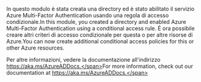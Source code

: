 <span data-ttu-id="6c19d-101">In questo modulo è stata creata una directory ed è stato abilitato il servizio Azure Multi-Factor Authentication usando una regola di accesso condizionale.</span><span class="sxs-lookup"><span data-stu-id="6c19d-101">In this module, you created a directory and enabled Azure Multi-Factor Authentication using a conditional access rule.</span></span> <span data-ttu-id="6c19d-102">È ora possibile creare altri criteri di accesso condizionale per questa o per altre risorse di Azure.</span><span class="sxs-lookup"><span data-stu-id="6c19d-102">You can now create additional conditional access policies for this or other Azure resources.</span></span>

<span data-ttu-id="6c19d-103">Per altre informazioni, vedere la documentazione all'indirizzo https://aka.ms/AzureADDocs.</span><span class="sxs-lookup"><span data-stu-id="6c19d-103">For more information, check out our documentation at https://aka.ms/AzureADDocs.</span></span>

